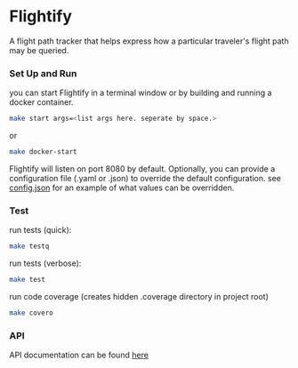 # Flightify
A flight path tracker that helps express how a particular traveler's flight path may be queried.

### Set Up and Run

you can start Flightify in a terminal window or by building and running a docker container. 
```bash
make start args=<list args here. seperate by space.>
```
or

```bash
make docker-start
```

Flightify will listen on port 8080 by default. Optionally, you can provide a configuration file (.yaml or .json) to override the default configuration. see [config.json](./config.json) for an example of what values can be overridden.

### Test

run tests (quick):

```bash
make testq
```

run tests (verbose):

```bash
make test
```

run code coverage (creates hidden .coverage directory in project root)

```bash
make covero
```

### API
API documentation can be found [here](./docs/markdown.md)